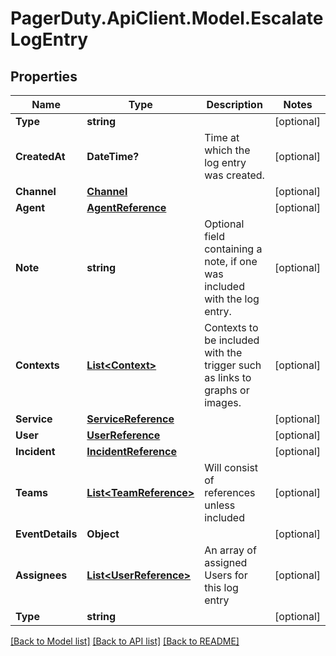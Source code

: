 # PagerDuty.ApiClient.Model.EscalateLogEntry
## Properties

Name | Type | Description | Notes
------------ | ------------- | ------------- | -------------
**Type** | **string** |  | [optional] 
**CreatedAt** | **DateTime?** | Time at which the log entry was created. | [optional] 
**Channel** | [**Channel**](Channel.md) |  | [optional] 
**Agent** | [**AgentReference**](AgentReference.md) |  | [optional] 
**Note** | **string** | Optional field containing a note, if one was included with the log entry. | [optional] 
**Contexts** | [**List&lt;Context&gt;**](Context.md) | Contexts to be included with the trigger such as links to graphs or images. | [optional] 
**Service** | [**ServiceReference**](ServiceReference.md) |  | [optional] 
**User** | [**UserReference**](UserReference.md) |  | [optional] 
**Incident** | [**IncidentReference**](IncidentReference.md) |  | [optional] 
**Teams** | [**List&lt;TeamReference&gt;**](TeamReference.md) | Will consist of references unless included | [optional] 
**EventDetails** | **Object** |  | [optional] 
**Assignees** | [**List&lt;UserReference&gt;**](UserReference.md) | An array of assigned Users for this log entry | [optional] 
**Type** | **string** |  | [optional] 

[[Back to Model list]](../README.md#documentation-for-models) [[Back to API list]](../README.md#documentation-for-api-endpoints) [[Back to README]](../README.md)

